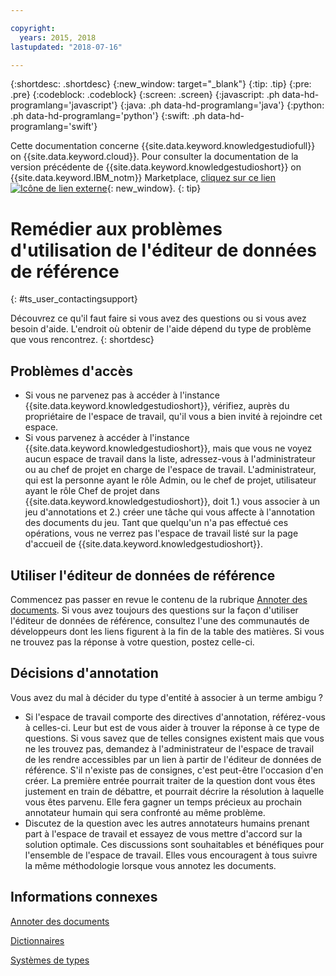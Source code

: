 ```yaml
---

copyright:
  years: 2015, 2018
lastupdated: "2018-07-16"

---
```


{:shortdesc: .shortdesc}
{:new_window: target="_blank"}
{:tip: .tip}
{:pre: .pre}
{:codeblock: .codeblock}
{:screen: .screen}
{:javascript: .ph data-hd-programlang='javascript'}
{:java: .ph data-hd-programlang='java'}
{:python: .ph data-hd-programlang='python'}
{:swift: .ph data-hd-programlang='swift'}

Cette documentation concerne {{site.data.keyword.knowledgestudiofull}} on {{site.data.keyword.cloud}}. Pour consulter la documentation de la version précédente de {{site.data.keyword.knowledgestudioshort}} on {{site.data.keyword.IBM_notm}} Marketplace, [cliquez sur ce lien ![Icône de lien externe](../../icons/launch-glyph.svg "Icône de lien externe")](https://console.bluemix.net/docs/services/knowledge-studio/user-guide-help.html){: new_window}.
{: tip}

# Remédier aux problèmes d'utilisation de l'éditeur de données de référence
{: #ts_user_contactingsupport}

Découvrez ce qu'il faut faire si vous avez des questions ou si vous avez besoin d'aide. L'endroit où obtenir de l'aide dépend du type de problème que vous rencontrez.
{: shortdesc}

## Problèmes d'accès

- Si vous ne parvenez pas à accéder à l'instance {{site.data.keyword.knowledgestudioshort}}, vérifiez, auprès du propriétaire de l'espace de travail, qu'il vous a bien invité à rejoindre cet espace.
- Si vous parvenez à accéder à l'instance {{site.data.keyword.knowledgestudioshort}}, mais que vous ne voyez aucun espace de travail dans la liste, adressez-vous à l'administrateur ou au chef de projet en charge de l'espace de travail. L'administrateur, qui est la personne ayant le rôle Admin, ou le chef de projet, utilisateur ayant le rôle Chef de projet dans {{site.data.keyword.knowledgestudioshort}}, doit 1.) vous associer à un jeu d'annotations et 2.) créer une tâche qui vous affecte à l'annotation des documents du jeu. Tant que quelqu'un n'a pas effectué ces opérations, vous ne verrez pas l'espace de travail listé sur la page d'accueil de {{site.data.keyword.knowledgestudioshort}}.

## Utiliser l'éditeur de données de référence

Commencez pas passer en revue le contenu de la rubrique [Annoter des documents](/docs/services/watson-knowledge-studio/user-guide.html). Si vous avez toujours des questions sur la façon d'utiliser l'éditeur de données de référence, consultez l'une des communautés de développeurs dont les liens figurent à la fin de la table des matières. Si vous ne trouvez pas la réponse à votre question, postez celle-ci.

## Décisions d'annotation

Vous avez du mal à décider du type d'entité à associer à un terme ambigu ?

- Si l'espace de travail comporte des directives d'annotation, référez-vous à celles-ci. Leur but est de vous aider à trouver la réponse à ce type de questions. Si vous savez que de telles consignes existent mais que vous ne les trouvez pas, demandez à l'administrateur de l'espace de travail de les rendre accessibles par un lien à partir de l'éditeur de données de référence. S'il n'existe pas de consignes, c'est peut-être l'occasion d'en créer. La première entrée pourrait traiter de la question dont vous êtes justement en train de débattre, et pourrait décrire la résolution à laquelle vous êtes parvenu. Elle fera gagner un temps précieux au prochain annotateur humain qui sera confronté au même problème.
- Discutez de la question avec les autres annotateurs humains prenant part à l'espace de travail et essayez de vous mettre d'accord sur la solution optimale. Ces discussions sont souhaitables et bénéfiques pour l'ensemble de l'espace de travail. Elles vous encouragent à tous suivre la même méthodologie lorsque vous annotez les documents.

## Informations connexes

[Annoter des documents](/docs/services/watson-knowledge-studio/user-guide.html)

[Dictionnaires](/docs/services/watson-knowledge-studio/dictionaries.html)

[Systèmes de types](/docs/services/watson-knowledge-studio/typesystem.html)
